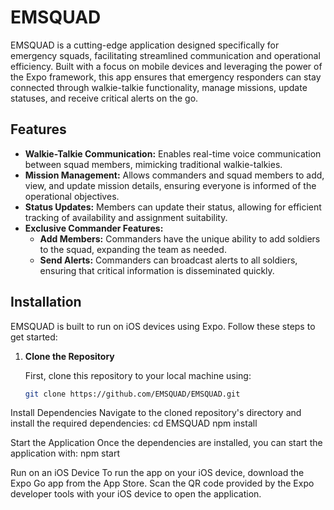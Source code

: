 # EMSQUAD

EMSQUAD is a cutting-edge application designed specifically for emergency squads, facilitating streamlined communication and operational efficiency. Built with a focus on mobile devices and leveraging the power of the Expo framework, this app ensures that emergency responders can stay connected through walkie-talkie functionality, manage missions, update statuses, and receive critical alerts on the go.

## Features

- **Walkie-Talkie Communication:** Enables real-time voice communication between squad members, mimicking traditional walkie-talkies.
- **Mission Management:** Allows commanders and squad members to add, view, and update mission details, ensuring everyone is informed of the operational objectives.
- **Status Updates:** Members can update their status, allowing for efficient tracking of availability and assignment suitability.
- **Exclusive Commander Features:** 
  - **Add Members:** Commanders have the unique ability to add soldiers to the squad, expanding the team as needed.
  - **Send Alerts:** Commanders can broadcast alerts to all soldiers, ensuring that critical information is disseminated quickly.

## Installation

EMSQUAD is built to run on iOS devices using Expo. Follow these steps to get started:

1. **Clone the Repository**

   First, clone this repository to your local machine using:

   ```sh
   git clone https://github.com/EMSQUAD/EMSQUAD.git
   
Install Dependencies
Navigate to the cloned repository's directory and install the required dependencies:
cd EMSQUAD
npm install

Start the Application
Once the dependencies are installed, you can start the application with:
npm start

Run on an iOS Device
To run the app on your iOS device, download the Expo Go app from the App Store. Scan the QR code provided by the Expo developer tools with your iOS device to open the application.
